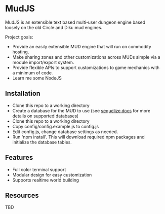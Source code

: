 # MudJS

MudJS is an extensible text based multi-user dungeon engine based loosely on the old Circle and Diku mud engines.

Project goals:

- Provide an easily extensible MUD engine that will run on commodity hosting.
- Make sharing zones and other customizations across MUDs simple via a module import/export system.
- Provide flexible APIs to support customizations to game mechanics with a minimum of code.
- Learn me some NodeJS


## Installation

- Clone this repo to a working directory
- Create a database for the MUD to use (see [sequelize docs](http://docs.sequelizejs.com/en/v3/) for more details on supported databases)
- Clone this repo to a working directory
- Copy config/config.example.js to config.js
- Edit config.js, change database settings as needed.
- Run 'npm install'. This will download required npm packages and initialize the database tables.

## Features

- Full color terminal support
- Modular design for easy customization
- Supports realtime world building

## Resources

TBD
